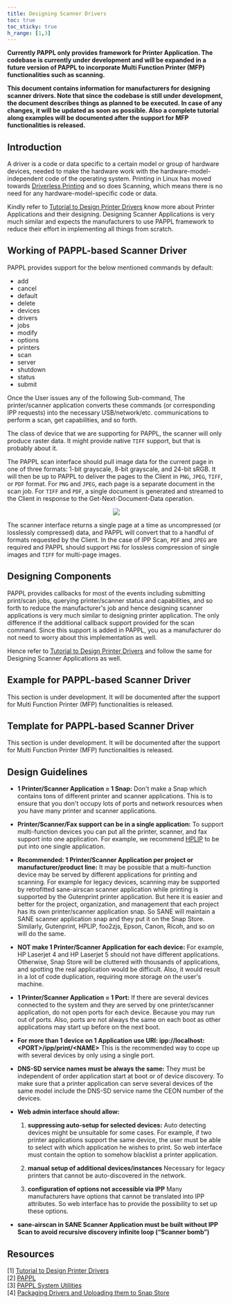 ```yaml
---
title: Designing Scanner Drivers
toc: true
toc_sticky: true
h_range: [1,3]
---
```

**Currently PAPPL only provides framework for Printer Application. The codebase is currently under development and will be expanded in a future version of PAPPL to incorporate Multi Function Printer (MFP) functionalities such as scanning.** 

**This document contains information for manufacturers for designing scanner drivers. Note that since the codebase is still under development, the document describes things as planned to be executed. In case of any changes, it will be updated as soon as possible. Also a complete tutorial along examples will be documented after the support for MFP functionalities is released.**

## Introduction

A driver is a code or data specific to a certain model or group of hardware devices, needed to make the hardware work with the hardware-model-independent code of the operating system. Printing in Linux has moved towards [Driverless Printing](https://openprinting.github.io/driverless/) and so does Scanning, which means there is no need for any hardware-model-specific code or data. 

Kindly refer to <a href="../02-designing-printer-drivers/">Tutorial to Design Printer Drivers</a> know more about Printer Applications and their designing. Designing Scanner Applications is very much similar and expects the manufacturers to use PAPPL framework to reduce their effort in implementing all things from scratch.

## Working of PAPPL-based Scanner Driver

PAPPL provides support for the below mentioned commands by default:

* add
* cancel
* default
* delete
* devices
* drivers
* jobs
* modify
* options
* printers
* scan
* server
* shutdown
* status
* submit

Once the User issues any of the following Sub-command, The printer/scanner application converts these commands (or corresponding IPP requests) into the necessary USB/network/etc. communications to perform a scan, get capabilities, and so forth.

The class of device that we are supporting for PAPPL, the scanner will only produce raster data. It might provide native `TIFF` support, but that is probably about it.

The PAPPL scan interface should pull image data for the current page in one of three formats: 1-bit grayscale, 8-bit grayscale, and 24-bit sRGB. It will then be up to PAPPL to deliver the pages to the Client in `PNG`, `JPEG`, `TIFF`, or `PDF` format.  For `PNG` and `JPEG`, each page is a separate document in the scan job.  For `TIFF` and `PDF`, a single document is generated and streamed to the Client in response to the Get-Next-Document-Data operation.

<p align="center">
    <img src="../../assets/images/scanner.png"/>
</p>

The scanner interface returns a single page at a time as uncompressed (or losslessly compressed) data, and PAPPL will convert that to a handful of formats requested by the Client.  In the case of IPP Scan, `PDF` and `JPEG` are required and PAPPL should support `PNG` for lossless compression of single images and `TIFF` for multi-page images.

## Designing Components

PAPPL provides callbacks for most of the events including submitting print/scan jobs, querying printer/scanner status and capabilities, and so forth to reduce the manufacturer's job and hence designing scanner applications is very much similar to designing printer application. The only difference if the additional callback support provided for the scan command. Since this support is added in PAPPL, you as a manufacturer do not need to worry about this implementation as well.

Hence refer to <a href="../02-designing-printer-drivers/">Tutorial to Design Printer Drivers</a> and follow the same for Designing Scanner Applications as well.

## Example for PAPPL-based Scanner Driver

This section is under development. It will be documented after the support for Multi Function Printer (MFP) functionalities is released.

## Template for PAPPL-based Scanner Driver

This section is under development. It will be documented after the support for Multi Function Printer (MFP) functionalities is released.

## Design Guidelines

* **1 Printer/Scanner Application = 1 Snap:**
Don't make a Snap which contains tons of different printer and scanner applications. This is to ensure that you don't occupy lots of ports and network resources when you have many printer and scanner applications.

* **Printer/Scanner/Fax support can be in a single application:**
To support multi-function devices you can put all the printer, scanner, and fax support into one application.
For example, we recommend [HPLIP](https://developers.hp.com/hp-linux-imaging-and-printing) to be put into one single application.  

* **Recommended: 1 Printer/Scanner Application per project or manufacturer/product line:**
It may be possible that a multi-function device may be served by different applications for printing and scanning. For example for legacy devices, scanning may be supported by retrofitted sane-airscan scanner application while printing is supported by the Gutenprint printer application. But here it is easier and better for the project, organization, and management that each project has its own printer/scanner application snap. So SANE will maintain a SANE scanner application snap and they put it on the Snap Store. Similarly, Gutenprint, HPLIP, foo2zjs, Epson, Canon, Ricoh, and so on will do the same.

* **NOT make 1 Printer/Scanner Application for each device:** 
For example, HP Laserjet 4 and HP Laserjet 5 should not have different applications. Otherwise, Snap Store will be cluttered with thousands of applications, and spotting the real application would be difficult. Also, it would result in a lot of code duplication, requiring more storage on the user's machine.

* **1 Printer/Scanner Application = 1 Port:**
If there are several devices connected to the system and they are served by one printer/scanner application, do not open ports for each device. Because you may run out of ports. Also, ports are not always the same on each boot as other applications may start up before on the next boot.

* **For more than 1 device on 1 Application use URI: ipp://localhost:\<PORT\>/ipp/print/\<NAME\>**
This is the recommended way to cope up with several devices by only using a single port.

* **DNS-SD service names must be always the same:**
They must be independent of order application start at boot or of device discovery. To make sure that a printer application can serve several devices of the same model include the DNS-SD service name the CEON number of the devices.

* **Web admin interface should allow:**
    1. **suppressing auto-setup for selected devices:**
    Auto detecting devices might be unsuitable for some cases. For example, if two printer applications support the same device, the user must be able to select with which application he wishes to print. So web interface must contain the option to somehow blacklist a printer application.

    2. **manual setup of additional devices/instances**
    Necessary for legacy printers that cannot be auto-discovered in the network. 

    3. **configuration of options not accessible via IPP**
    Many manufacturers have options that cannot be translated into IPP attributes. So web interface has to provide the possibility to set up these options.

* **sane-airscan in SANE Scanner Application must be built without IPP Scan to avoid recursive discovery infinite loop (“Scanner bomb”)**

## Resources
[1] <a href="../02-designing-printer-drivers/">Tutorial to Design Printer Drivers</a>
<br>
[2] <a href="https://github.com/michaelrsweet/pappl/">PAPPL</a>
<br>
[3] <a href="../../pappl-system-utilities/">PAPPL System Utilities</a>
<br>
[4] <a href="../04-packaging-drivers/">Packaging Drivers and Uploading them to Snap Store</a>